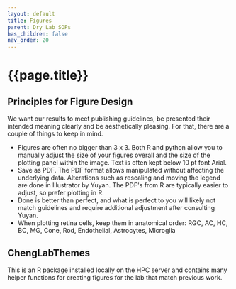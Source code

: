```yaml
---
layout: default
title: Figures
parent: Dry Lab SOPs
has_children: false
nav_order: 20
---
```


# {{page.title}}

## Principles for Figure Design

We want our results to meet publishing guidelines, be presented their intended meaning clearly and be aesthetically pleasing. For that, there are a couple of things to keep in mind.

* Figures are often no bigger than 3 x 3. Both R and python allow you to manually adjust the size of your figures overall and the size of the plotting panel within the image. Text is often kept below 10 pt font Arial.
* Save as PDF. The PDF format allows manipulated without affecting the underlying data. Alterations such as rescaling and moving the legend are done in Illustrator by Yuyan. The PDF's from R are typically easier to adjust, so prefer plotting in R.
* Done is better than perfect, and what is perfect to you will likely not match guidelines and require additional adjustment after consulting Yuyan.
* When plotting retina cells, keep them in anatomical order: RGC, AC, HC, BC, MG, Cone, Rod, Endothelial, Astrocytes, Microglia

## ChengLabThemes

This is an R package installed locally on the HPC server and contains many helper functions for creating figures for the lab that match previous work.